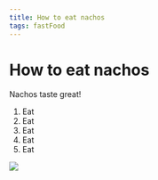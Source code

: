 ```yaml
---
title: How to eat nachos
tags: fastFood
---
```


# How to eat nachos

Nachos taste great!

1. Eat
2. Eat
3. Eat
4. Eat
5. Eat

![](https://raw.githubusercontent.com/aheze/SupportDocs/DataSource/Images/nachos.jpg)

